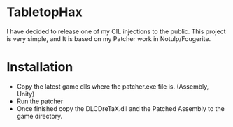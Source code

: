# TabletopHax
I have decided to release one of my CIL injections to the public.
This project is very simple, and It is based on my Patcher work in Notulp/Fougerite.

# Installation
* Copy the latest game dlls where the patcher.exe file is. (Assembly, Unity)
* Run the patcher
* Once finished copy the DLCDreTaX.dll and the Patched Assembly to the game directory.
